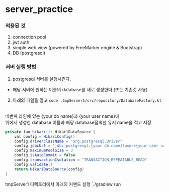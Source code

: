 # server_practice


### 적용된 것 
1. connection pool 
2. jwt auth
3. simple web view (powered by FreeMarker engine & Bootstrap)
4. DB (postgresql)

### 서버 실행 방법 
1. postgresql 서버를 실행시킨다.
  - 해당 서버에 원하는 이름의 database를 새로 생성한다.(또는 기존것 사용)
2. 아래의 파일을 열고 
`
code .tmpServer1/src/repository/DatabaseFactory.kt
`
<br>
네번째 라인에 있는 {your db name}과 {your user name}에 
<br>
위에서 생성한 database 이름과 해당 database접속한 유저 name을 적고 저장
<br>


```java
private fun hikari(): HikariDataSource {
    val config = HikariConfig()
    config.driverClassName = "org.postgresql.Driver"
    config.jdbcUrl = "jdbc:postgresql:{your db name}?user={your user name}" // System.getenv("JDBC_DATABASE_URL")
    config.maximumPoolSize = 3
    config.isAutoCommit = false
    config.transactionIsolation = "TRANSACTION_REPEATABLE_READ"
    config.validate()
    return HikariDataSource(config)
}
```



tmpServer1 디렉토리에서 아래의 커맨드 실행
`./gradlew run

